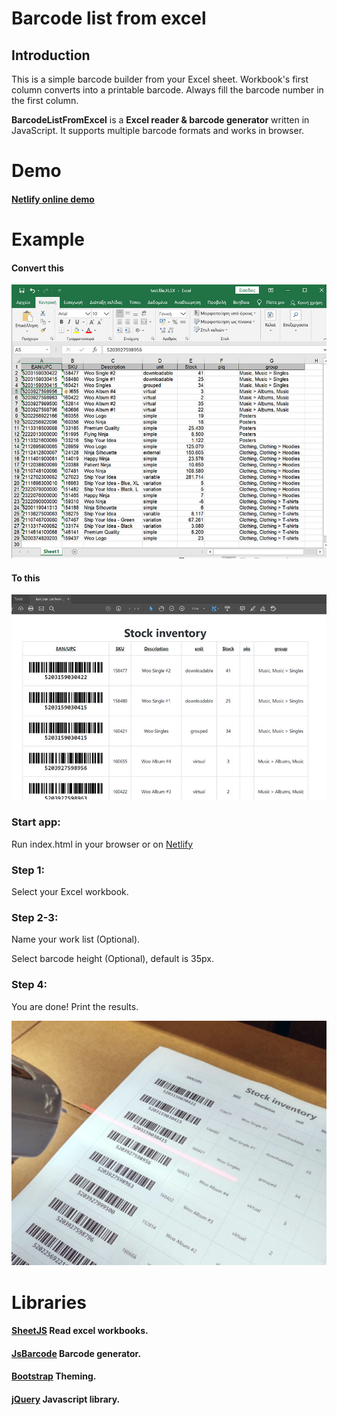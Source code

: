 # Barcode list from excel

Introduction
----
This is a simple barcode builder from your Excel sheet. 
Workbook's first column converts into a printable barcode. Always fill the barcode number in the first column.

**BarcodeListFromExcel** is a **Excel reader & barcode generator** written in JavaScript. It supports multiple barcode formats and works in browser.

# Demo
#### [Netlify online demo](https://barcodelistfromexcel.netlify.app/)

# Example
#### Convert this
![Excel sheet](/assets/images/image_1.jpg)

#### To this
![Excel sheet](/assets/images/image_4.jpg)

### Start app:
Run index.html in your browser or on [Netlify](https://barcodelistfromexcel.netlify.app/) 

### Step 1:
Select your Excel workbook.

### Step 2-3:
Name your work list (Optional).

Select barcode height (Optional), default is 35px.

### Step 4:
You are done! Print the results.

![Excel sheet](/assets/images/image_5.jpg)

# Libraries

#### [SheetJS](https://github.com/SheetJS/sheetjs) Read excel workbooks.
#### [JsBarcode](https://github.com/lindell/JsBarcode) Barcode generator.
#### [Bootstrap](https://getbootstrap.com/) Theming.
#### [jQuery](https://jquery.com/) Javascript library.